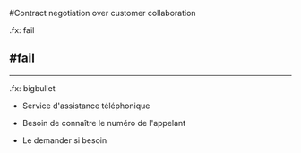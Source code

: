 #Contract negotiation over customer collaboration

.fx: fail

## #fail

---

.fx: bigbullet

* Service d'assistance téléphonique

* Besoin de connaître le numéro de l'appelant

* Le demander si besoin



